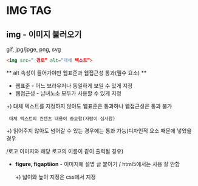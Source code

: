 # IMG TAG

## img - 이미지 불러오기

gif, jpg/jpge, png, svg

```html
<img src=“ 경로” alt=“대체 텍스트”>
```

** alt 속성이 들어가야만 웹표준과 웹접근성 통과(필수 요소) **

- 웹표준 - 어느 브라우저나 동일하게 보일 수 있게 지정
- 웹접근성 - 남녀노소 모두가 사용할 수 있게 지정

+) 대체 텍스트를 지정하지 않아도 웹표준은 통과하나 웹접근성은 통과 불가

     대체 텍스트의 컨텐츠 내용이 중요함(사람이 심사함)

+) 읽어주지 않아도 넘어갈 수 있는 경우에는 통과 가능(디자인적 요소 때문에 넣었을 경우

/로고 이미지와 해당 로고의 이름이 같이 출력될 경우)

- **figure, figaptiion** - 이미지에 설명 글 붙이기 / html5에서는 사용 잘 안함
    
    +) 넓이와 높이 지정은 css에서 지정